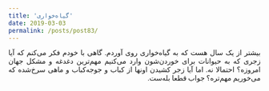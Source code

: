 ```yaml
---
title: 'گیاه‌خواری'
date: 2019-03-03
permalink: /posts/post83/
---
```

<div align="justify" dir="rtl" style="font-family:vazir;">

بیشتر از یک سال هست که به گیاه‌خواری روی آوردم. گاهی با خودم فکر می‌کنم که آیا زجری که به حیوانات برای خوردن‌شون وارد می‌کنیم مهم‌ترین دغدغه و مشکل جهان امروزه؟ احتمالا نه. اما آیا زجر کشیدن اونها از کباب و جوجه‌کباب و ماهی سرخ‌شده که می‌خوریم مهم‌تره؟ جواب قطعا بله‌ست.

</div>
